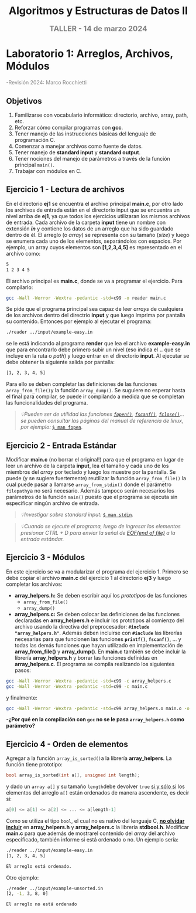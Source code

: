 <h1 align="center" style="font-weight:bold;">Algoritmos y Estructuras de Datos II</h1>
<p align="center" style="color:gray; font-size: 20px; font-weight:bold;">TALLER - 14 de marzo 2024</p>

# Laboratorio 1: Arreglos, Archivos, Módulos
<p style="color:gray; font-size: 14px;">
    -Revisión 2024: Marco Rocchietti
</p>

## Objetivos
1. Familizarse con vocabulario informático: directorio, archivo, array, path, etc.
2. Reforzar cómo compilar programas con **gcc**.
3. Tener manejo de las instrucciones básicas del lenguaje de programación C.
4. Comenzar a manejar archivos como fuente de datos.
5. Tener manejo de **standard input** y **standard output**.
6. Tener nociones del manejo de parámetros a través de la función principal `main()`.
7. Trabajar con módulos en C.

## Ejercicio 1 - Lectura de archivos
En el directorio **ej1** se encuentra el archivo principal **main.c**, por otro lado los archivos de
entrada están en el directorio input que se encuentra un nivel arriba de **ej1**, ya que
todos los ejercicios utilizaran los mismos archivos de entrada. Cada archivo de la carpeta
**input** tiene un nombre con extensión ***in*** y contiene los datos de un arreglo que ha sido
guardado dentro de él. El arreglo (o *array*) se representa con su tamaño (*size*) y luego se
enumera cada uno de los elementos, separándolos con espacios. Por ejemplo, un array
cuyos elementos son **[1,2,3,4,5]** es representado en el archivo como:
```bash
5
1 2 3 4 5
```
El archivo principal es **main.c**, donde se va a programar el ejercicio. Para compilarlo:
```bash
gcc -Wall -Werror -Wextra -pedantic -std=c99 -o reader main.c
```
Se pide que el programa principal sea capaz de leer *arrays* de cualquiera de los archivos dentro del directrio **input** y que luego imprima por pantalla su contenido. Entonces por ejemplo al ejecutar el programa:
```bash
./reader ../input/example-easy.in
``` 
se le está indicando al programa **render** que lea el archivo **example-easy.in** que para encontrarlo debe primero subir un nivel (eso indica el **..** que se incluye en la ruta o *path*) y luego entrar en el directorio **input**. Al ejecutar se debe obtener la siguiente salida por pantalla:
```bash
[1, 2, 3, 4, 5]
```
Para ello se deben completar las definiciones de las funciones `array_from_file()`y la función `array_dump()`.
Se suguiere no esperar hasta el final para compilar, se puede ir compilando a medida que se completan las funcionalidades del programa.

> *💡Pueden ser de utilidad las funciones [`fopen()`](https://manpages.debian.org/buster/manpages-es/fopen.3.es.html), [`fscanf()`](https://manpages.debian.org/buster/manpages-es/fclose.3.es.html), [`fclose()`](https://manpages.debian.org/buster/manpages-es/fscanf.3.es.html)... se pueden consultar las páginas del manual de referencia de linux, por ejemplo:* [`$ man fopen`](https://manpages.debian.org/buster/manpages-es/fopen.3.es.html).

## Ejercicio 2 - Entrada Estándar
Modificar **main.c**  (no borrar el original!) para que el programa en lugar de leer un archivo de la carpeta **input**, lea el tamaño y cada uno de los miembros del *array* por teclado y luego los muestre por la pantalla. Se puede (y se sugiere fuertemente) reutilizar la función `array_from_file()` la cual puede pasar a llamarse `array_from_stdin()` donde el parámetro `filepath`ya no será necesario. Además tampoco serán necesarios los parámetros de la función `main()` puesto que el programa se ejecuta sin especificar ningún archivo de entrada.

> *💡Investigar sobre standard input:* [`$ man stdin`](https://manpages.debian.org/buster/manpages-es/stdin.3.es.html).

> *💡Cuando se ejecute el programa, luego de ingresar los elementos presionar CTRL + D para enviar la señal de [EOF(end of file)](https://es.wikipedia.org/wiki/EOF) a la entrada estándar.*


## Ejercicio 3 - Módulos
En este ejercicio se va a modularizar el programa del ejercicio 1. Primero se debe copiar el archivo **main.c** del ejercicio 1 al directorio **ej3** y luego completar los archivos:
+ **array_helpers.h:** Se deben escribir aquí los *prototipos* de las funciones
	+ `array_from_file()`
	+ `array_dump()`
+ **array_helpers.c:** Se deben colocar las definiciones de las funciones declaradas en **array_helpers.h** e incluir los prototipos al comienzo del archivo usando la directiva del preprocesador: **`#include "array_helpers.h"`**. Además deben incluirse con **`#include`** las librerías necesarias para que funcionen las funciones **`printf()`**, **`fscanf()`**, ... y todas las demás funciones que hayan utilizado en implementación de **array_from_file()** y **array_dump()**.
En **main.c** también se debe incluir la librería **array_helpers.h** y borrar las funciones definidas en **array_helpers.c**. El programa se compila realizando los siguientes pasos:
```bash
gcc -Wall -Werror -Wextra -pedantic -std=c99 -c array_helpers.c
gcc -Wall -Werror -Wextra -pedantic -std=c99 -c main.c
```
y finalmente:
```bash
gcc -Wall -Werror -Wextra -pedantic -std=c99 array_helpers.o main.o -o reader
```
**-¿Por qué en la compilación con `gcc` no se le pasa `array_helpers.h` como parámetro?**

## Ejercicio 4 - Orden de elementos
Agregar a la función `array_is_sorted()`a la librería **array_helpers**. La función tiene prototipo:
```c
bool array_is_sorted(int a[], unsigned int length);
```
y dado un `array a[]` y su tamaño `length`debe devolver `true` <u>si y sólo si</u> los elementos del arreglo `a[]` están ordenados de manera ascendente, es decir si:
```c
a[0] <= a[1] <= a[2] <= ... <= a[length-1]
```
Como se utiliza el tipo `bool`, el cual no es nativo del lenguaje C, **<u>no olvidar incluir</u>** en **array_helpers.h** y **array_helpers.c** la librería **stdbool.h**. Modificar **main.c** para que además de mostrarel contenido del *array* del archivo especificado, también informe si está ordenado o no. Un ejemplo sería:
```bash
./reader ../input/example-easy.in
[1, 2, 3, 4, 5]

El arreglo está ordenado.
```
Otro ejemplo:
```bash
./reader ../input/example-unsorted.in
[2, -1, 3, 8, 0]

El arreglo no está ordenado
```